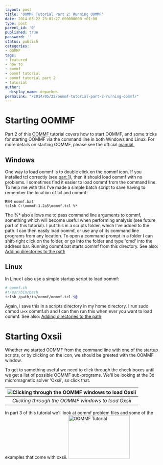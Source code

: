 ```yaml
---
layout: post
title: 'OOMMF Tutorial Part 2: Running OOMMF'
date: 2014-05-22 23:01:27.000000000 +01:00
type: post
parent_id: '0'
published: true
password: ''
status: publish
categories:
- OOMMF
tags:
- featured
- how to
- oommf
- oommf tutorial
- oommf tutorial part 2
- tutorial
author:
  display_name: deparkes
permalink: "/2014/05/22/oommf-tutorial-part-2-running-oommf/"
---
```

<h1>Starting OOMMF</h1>
Part 2 of this <a href="https://math.nist.gov/oommf/">OOMMF </a>tutorial covers how to start OOMMF, and some tricks for starting OOMMF via the command line in both Windows and Linux.
For more details on starting OOMMF, please see the official <a href="https://math.nist.gov/oommf/doc/userguide12a5/userguide/">manual.</a>
<h2>Windows</h2>
One way to load oommf is to double click on the oommf icon. If you installed tcl correctly (see <a title="OOMMF Tutorial Part 1: Download OOMMF and Tcl/tk" href="{{site.baseurl}}/2014/05/18/oommf-tutorial-part-1-download-oommf-and-tcltk/">part 1</a>), then it should load oommf with no problems.
I sometimes find it easier to load oommf from the command line. To help me with this I've made a simple batch script to save having to remember the location of tcl and oommf:

```
REM oommf.bat
tclsh C:\oommf-1.2a5\oommf.tcl %*
```
The %* also allows me to pass command line arguments to oommf, something which will become useful when performing analysis (see future part of this tutorial).
I put this in a scripts folder, which I've added to the path. I can then easily load oommf, or use any of its command line programs from any location. To open a command prompt in a folder I can shift-right click on the folder, or go into the folder and type 'cmd' into the address bar. Running oommf.bat starts oommf from this directory.
See also: <a title="Adding directories to the PATH" href="{{site.baseurl}}/2014/05/19/adding-directories-to-the-path/">Adding directories to the path</a>
<h2>Linux</h2>
In Linux I also use a simple startup script to load oommf:

```bash
# oommf.sh
#!/usr/bin/bash
tclsh /path/to/oommf/oommf.tcl $@
```

Again, I save this in a scripts directory in my home directory. I run sudo chmod u+x oommf.sh and I can then run this when ever you want to load oommf.
See also: <a title="Adding directories to the PATH" href="{{site.baseurl}}/2014/05/19/adding-directories-to-the-path/">Adding directories to the path</a>
<h1>Starting Oxsii</h1>
Whether we started OOMMF from the command line with one of the startup scripts, or by clicking on the icon, we should be greeted with the OOMMF window.

To get to something useful we need to click through the check boxes until we get a list of possible OOMMF sub-programs. We'll be looking at the 3d micromagnetic solver 'Oxsii', so click that.

| ![Clicking through the OOMMF windows to load Oxsii]({{site.baseurl}}/assets/2014/05/Slide3.png) |
|:--:|
| *Clicking through the OOMMF windows to load Oxsii* |


In part 3 of this tutorial we'll look at oommf problem files and some of the examples that come with oxsii.
<a href="{{site.baseurl}}/oommf/oommf-tutorial/">
<img class=" aligncenter" src="{{site.baseurl}}/assets/2014/05/OOMMF_tutorial.png" alt="OOMMF Tutorial" width="200" height="142" border="0">
</a>
